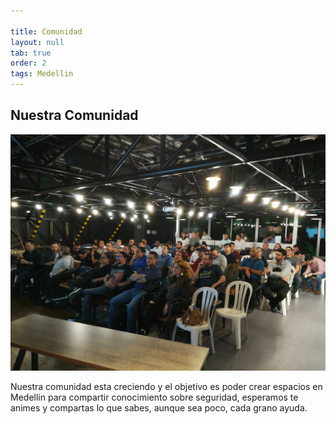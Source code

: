 ```yaml
---

title: Comunidad
layout: null
tab: true
order: 2
tags: Medellin
---
```


## Nuestra Comunidad
![Evento 2019](./assets/images/img_20190829_182948.jpg)

Nuestra comunidad esta creciendo y el objetivo es poder crear espacios en Medellin para compartir conocimiento sobre seguridad, esperamos te animes y compartas lo que sabes, aunque sea poco, cada grano ayuda.